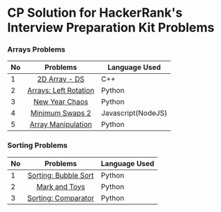 # CP Solution for HackerRank's Interview Preparation Kit Problems

### Arrays Problems
|**No**| **Problems**      | **Language Used** |
| ---- |:-----------------:| -------- |
| 1 | [2D Array - DS](./Arrays/2d_array_ds.cpp) | C++ |
| 2 | [Arrays: Left Rotation](./Arrays/left_rotation.py) | Python |
| 3 | [New Year Chaos](./Arrays/new_year_chaos.py) | Python |
| 4 | [Minimum Swaps 2](./Arrays/minimum_swaps_2.js) | Javascript(NodeJS) |
| 5 | [Array Manipulation](./Arrays/array_manipulation.py) | Python |


### Sorting Problems
|**No**| **Problems**      | **Language Used** |
| ---- |:-----------------:| -------- |
| 1 | [Sorting: Bubble Sort](./Sorting/sorting_bubble_sort.py) | Python |
| 2 | [Mark and Toys](./Sorting/mark_and_toys.py) | Python |
| 3 | [Sorting: Comparator](./Sorting/sorting_comparator.py) | Python |
